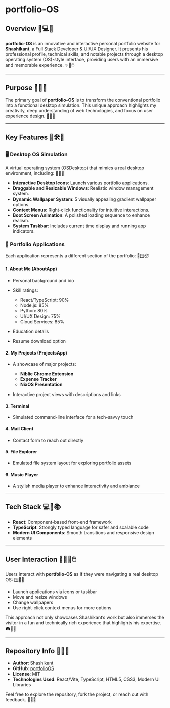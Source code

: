 # portfolio-OS 

## Overview 🎨💻🌟

**portfolio-OS** is an innovative and interactive personal portfolio website for **Shashikant**, a Full Stack Developer & UI/UX Designer. It presents his professional profile, technical skills, and notable projects through a desktop operating system (OS)-style interface, providing users with an immersive and memorable experience. ✨🧠🖱️

---

## Purpose 🎯🔧💡

The primary goal of **portfolio-OS** is to transform the conventional portfolio into a functional desktop simulation. This unique approach highlights my creativity, deep understanding of web technologies, and focus on user experience design. 🎨🧠🚀

---

## Key Features 🌈🛠️🧩

### 🖥️ Desktop OS Simulation

A virtual operating system (OSDesktop) that mimics a real desktop environment, including: 💾🔲📁

* **Interactive Desktop Icons**: Launch various portfolio applications.
* **Draggable and Resizable Windows**: Realistic window management system.
* **Dynamic Wallpaper System**: 5 visually appealing gradient wallpaper options.
* **Context Menus**: Right-click functionality for intuitive interactions.
* **Boot Screen Animation**: A polished loading sequence to enhance realism.
* **System Taskbar**: Includes current time display and running app indicators.

### 📂 Portfolio Applications

Each application represents a different section of the portfolio: 🧭🪟📦

#### 1. **About Me (AboutApp)**

* Personal background and bio
* Skill ratings:

  * React/TypeScript: 90%
  * Node.js: 85%
  * Python: 80%
  * UI/UX Design: 75%
  * Cloud Services: 85%
* Education details
* Resume download option

#### 2. **My Projects (ProjectsApp)**

* A showcase of major projects:

  * **Niblie Chrome Extension**
  * **Expense Tracker**
  * **NixOS Presentation**
* Interactive project views with descriptions and links

#### 3. **Terminal**

* Simulated command-line interface for a tech-savvy touch

#### 4. **Mail Client**

* Contact form to reach out directly

#### 5. **File Explorer**

* Emulated file system layout for exploring portfolio assets

#### 6. **Music Player**

* A stylish media player to enhance interactivity and ambiance

---

## Tech Stack 💻🧰📚

* **React**: Component-based front-end framework
* **TypeScript**: Strongly typed language for safer and scalable code
* **Modern UI Components**: Smooth transitions and responsive design elements

---

## User Interaction 🧑‍💻🔄🖱️

Users interact with **portfolio-OS** as if they were navigating a real desktop OS: 🪟🔗🧭

* Launch applications via icons or taskbar
* Move and resize windows
* Change wallpapers
* Use right-click context menus for more options

This approach not only showcases Shashikant’s work but also immerses the visitor in a fun and technically rich experience that highlights his expertise. 🎮🧠💼

---

## Repository Info 📁📝🔗

* **Author**: Shashikant
* **GitHub**: [portfolioOS](https://github.com/shashix07/portfolio-OS)
* **License**: MIT
* **Technologies Used**: React/Vite, TypeScript, HTML5, CSS3, Modern UI Libraries

Feel free to explore the repository, fork the project, or reach out with feedback. 🙌🚀💬
